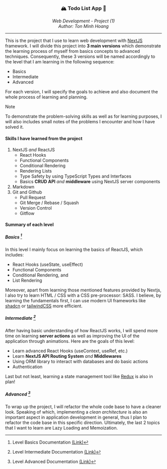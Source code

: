 <!-- Anchor for `back-to-top` buttons
-->

<a id="back-to-top"></a>

<!-- PROJECT INTRODUCTION
This part will introduce the project name and author. I also leave the type of
project - which is Web Development - to specify the learning area.
-->

<div align="center">
  <h3>🏔️ Todo List App 🚀</h3>
  <i>
    Web Development - Project (1) <br/>
    Author: Ton Minh Hoang
  </i>
</div>

---

This is the project that I use to learn web development with
[NextJS][NextJS-Link] framework. I will divide this project into **3 main versions**
which demonstrate the learning process of myself from basics concepts to
advanced techniques. Consequently, these 3 versions will be named accordingly
to the level that I am learning in the following sequence:

- Basics
- Intermediate
- Advanced

For each version, I will specify the goals to achieve and also document the
whole process of learning and planning.

> [!NOTE]
> To demonstrate the problem-solving skills as well as for learning purposes, I
> will also includes small notes of the problems I encounter and how I have
> solved it.

#### Skills I have learned from the project

1. NextJS _and_ ReactJS
   - React Hooks
   - Functional Components
   - Conditional Rendering
   - Rendering Lists
   - Type Safety by using TypeScript Types and Interfaces
   - Basics **CRUD API** _and_ **middleware** using NextJS server components
2. Markdown
3. Git and Github
   - Pull Request
   - Git Merge / Rebase / Squash
   - Version Control
   - Gitflow

#### Summary of each level

##### Basics [^1]

In this level I mainly focus on learning the basics of ReactJS, which includes:

- React Hooks (useState, useEffect)
- Functional Components
- Conditional Rendering, and
- List Rendering

Moreover, apart from learning those mentioned features provided by Nextjs, I
also try to learn HTML / CSS with a CSS pre-processor: SASS. I believe, by
learning the fundamentals first, I can use modern UI frameworks like [shadcn][Shadcn-Link]
or [tailwindCSS][tailwindCSS-Link] more efficient.

##### Intermediate [^2]

After having basic understanding of how ReactJS works, I will spend more time
on learning **server actions** as well as improving the UI of the application
through animations. Here are the goals of this level:

- Learn advanced React Hooks (useContext, useRef, etc.)
- Learn **NextJS API Routing System** _and_ **Middlewares**
- Using ORM library to interact with databases and do basic actions
- Authentication

Last but not least, learning a state management tool like [Redux][Redux-Link]
is also in plan!

##### Advanced [^3]

To wrap up the project, I will refactor the whole code base to have a cleaner
look. Speaking of which, implementing a _clean architecture_ is also an
important aspect in application development in general, thus I plan to refactor
the code base in this specific direction. Ultimately, the last 2 topics that I
want to learn are Lazy Loading and Memoization.

<!-- LINKS SECTION
This section will contain links for above mentioned web pages
-->

[NextJS-Link]: nextjs.org
[Shadcn-Link]: ui.shadcn.com
[tailwindCSS-Link]: tailwindcss.com
[Redux-Link]: redux.js.org

<!-- FOOTNOTES -->

[^1]: Level Basics Documentation [(Link)](documents/BASICS.md)

[^2]: Level Intermediate Documentation [(Link)](documents/INTERMEDIATE.md)

[^3]: Level Advanced Documentation [(Link)](documents/ADVANCED.md)
